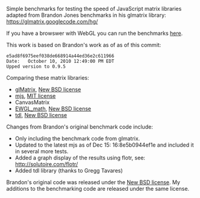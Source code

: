 Simple benchmarks for testing the speed of JavaScript matrix libraries adapted from Brandon Jones benchmarks
in his glmatrix library: https://glmatrix.googlecode.com/hg/

If you have a browswer with WebGL you can run the benchmarks [here](http://stepheneb.github.com/webgl-matrix-benchmarks/matrix_benchmark.html).

This work is based on Brandon's work as of as of this commit:

    e5ad8f6975eef038de668914a44ed36e2c611966
    Date:	October 10, 2010 12:49:00 PM EDT
    Upped version to 0.9.5

Comparing these matrix libraries:

* [glMatrix](http://code.google.com/p/glmatrix), [New BSD license](http://www.opensource.org/licenses/bsd-license.php)
* [mjs](http://code.google.com/p/webgl-mjs), [MIT license](http://www.opensource.org/licenses/mit-license.php)
* CanvasMatrix
* [EWGL_math](http://code.google.com/p/ewgl-matrices), [New BSD license](http://www.opensource.org/licenses/bsd-license.php)
* [tdl](http://code.google.com/p/threedlibrary/), [New BSD license](http://www.opensource.org/licenses/bsd-license.php)

Changes from Brandon's original benchmark code include:

* Only including the benchmark code from glmatrix.
* Updated to the latest mjs as of Dec 15: 16:8e5b0944ef1e and included it in several more tests.
* Added a graph display of the results using flotr, see: http://solutoire.com/flotr/
* Added tdl library (thanks to Gregg Tavares)

Brandon's original code was released under the [New BSD license](http://www.opensource.org/licenses/bsd-license.php).
My additions to the benchmarking code are released under the same license.
